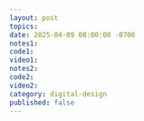 ```yaml
---
layout: post
topics: 
date: 2025-04-09 08:00:00 -0700
notes1: 
code1: 
video1: 
notes2: 
code2: 
video2: 
category: digital-design
published: false
---
```

